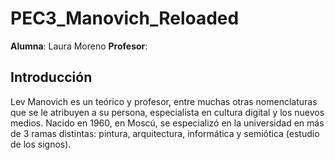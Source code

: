 # PEC3_Manovich_Reloaded

**Alumna**: Laura Moreno  **Profesor**: 

## Introducción
Lev Manovich es un teórico y profesor, entre muchas otras nomenclaturas que se le atribuyen a su persona, especialista en cultura digital y los nuevos medios. Nacido en 1960, en Moscú, se especializó en la universidad en más de 3 ramas distintas: pintura, arquitectura, informática y semiótica (estudio de los signos).
